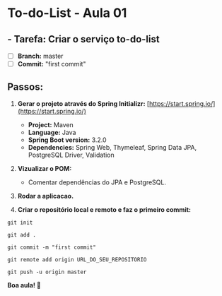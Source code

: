 # **To-do-List - Aula 01**

## **- Tarefa: Criar o serviço to-do-list**
- [ ] **Branch:** master
- [ ] **Commit:** "first commit"

## **Passos:**
1. **Gerar o projeto através do Spring Initializr:** [https://start.spring.io/](https://start.spring.io/)
   - **Project:** Maven
   - **Language:** Java
   - **Spring Boot version:** 3.2.0
   - **Dependencies:** Spring Web, Thymeleaf, Spring Data JPA, PostgreSQL Driver, Validation

2. **Vizualizar o POM:**
   - Comentar dependências do JPA e PostgreSQL.

3. **Rodar a aplicacao.**

4. **Criar o repositório local e remoto e faz o primeiro commit:**
```
git init

git add .

git commit -m "first commit"

git remote add origin URL_DO_SEU_REPOSITORIO

git push -u origin master

```


**Boa aula! 🚀**
